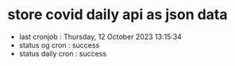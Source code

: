 # store covid daily api as json data

- last cronjob : Thursday, 12 October 2023 13:15:34
- status og cron : success
- status daily cron : success
      
      